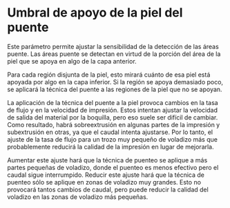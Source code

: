 Umbral de apoyo de la piel del puente
====
Este parámetro permite ajustar la sensibilidad de la detección de las áreas puente. Las áreas puente se detectan en virtud de la porción del área de la piel que se apoya en algo de la capa anterior.

Para cada región disjunta de la piel, esto mirará cuánto de esa piel está apoyada por algo en la capa inferior. Si la región se apoya demasiado poco, se aplicará la técnica del puente a las regiones de la piel que no se apoyan.

La aplicación de la técnica del puente a la piel provoca cambios en la tasa de flujo y en la velocidad de impresión. Estos intentan ajustar la velocidad de salida del material por la boquilla, pero eso suele ser difícil de cambiar. Como resultado, habrá sobreextrusión en algunas partes de la impresión y subextrusión en otras, ya que el caudal intenta ajustarse. Por lo tanto, el ajuste de la tasa de flujo para un trozo muy pequeño de voladizo más que probablemente reducirá la calidad de la impresión en lugar de mejorarla.

Aumentar este ajuste hará que la técnica de puenteo se aplique a más partes pequeñas de voladizo, donde el puenteo es menos efectivo pero el caudal sigue interrumpido. Reducir este ajuste hará que la técnica de puenteo sólo se aplique en zonas de voladizo muy grandes. Esto no provocará tantos cambios de caudal, pero puede reducir la calidad del voladizo en las zonas de voladizo más pequeñas.